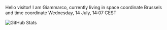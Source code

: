 Hello visitor! I am Giammarco, currently living in space coordinate Brussels and time coordinate Wednesday, 14 July, 14:07 CEST

![GitHub Stats](https://github-readme-stats.vercel.app/api?username=grcasanova)
